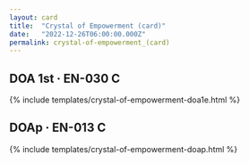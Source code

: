 ```yaml
---
layout: card
title:  "Crystal of Empowerment (card)"
date:   "2022-12-26T06:00:00.000Z"
permalink: crystal-of-empowerment_(card)
---
```


## DOA 1st &middot; EN-030 C

{% include templates/crystal-of-empowerment-doa1e.html %}


## DOAp &middot; EN-013 C

{% include templates/crystal-of-empowerment-doap.html %}

